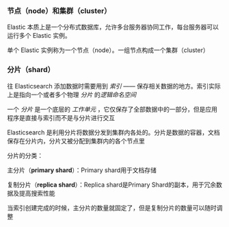 ### 节点（node）和集群（cluster）

Elastic 本质上是一个分布式数据库，允许多台服务器协同工作，每台服务器可以运行多个 Elastic 实例。



单个 Elastic 实例称为一个节点（node）。一组节点构成一个集群（cluster）



### 分片（shard）

往 Elasticsearch 添加数据时需要用到 *索引* —— 保存相关数据的地方。索引实际上是指向一个或者多个物理 *分片* 的*逻辑命名空间*



一个 *分片* 是一个底层的 *工作单元* ，它仅保存了全部数据中的一部分，但是应用程序是直接与索引而不是与分片进行交互



Elasticsearch 是利用分片将数据分发到集群内各处的。分片是数据的容器，文档保存在分片内，分片又被分配到集群内的各个节点里



分片的分类：

主分片（**primary shard**）：Primary shard用于文档存储

复制分片（**replica shard**）：Replica shard是Primary Shard的副本，用于冗余数据及提高搜索性能



当索引创建完成的时候，主分片的数量就固定了，但是复制分片的数量可以随时调整